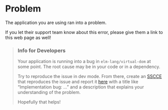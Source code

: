 # Problem

The application you are using ran into a problem.

If you let their support team know about this error, please give them a link to this web page as well!


> ### Info for Developers
>
> Your application is running into a bug in `elm-lang/virtual-dom` at some point. The root cause may be in your code or in a dependency.
>
> Try to reproduce the issue in dev mode. From there, create an [SSCCE](http://sscce.org/) that reproduces the issue and report it [here](https://github.com/elm-lang/virtual-dom/issues) with a title like “Implementation bug: ...” and a description that explains your understanding of the problem.
>
> Hopefully that helps!
